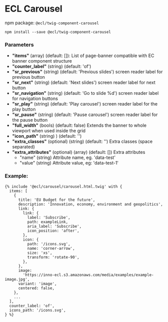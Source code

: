 # ECL Carousel

npm package: `@ecl/twig-component-carousel`

```shell
npm install --save @ecl/twig-component-carousel
```

### Parameters

- **"items"** (array) (default: []): List of page-banner compatible with EC banner component structure
- **"counter_label"** (string) (default: 'of')
- **"sr_previous"** (string) (default: 'Previous slides') screen reader label for previous button
- **"sr_next"** (string) (default: 'Next slides') screen reader label for next button
- **"sr_navigation"** (string) (default: 'Go to slide %d') screen reader label for navigation buttons
- **"sr_play"** (string) (default: 'Play carousel') screen reader label for the play button
- **"sr_pause"** (string) (default: 'Pause carousel') screen reader label for the pause button
- **"full_width"** (bools) (default: false) Extends the banner to whole viewport when used inside the grid
- **"icon_path"** (string) ) (default: '')
- **"extra_classes"** (optional) (string) (default: '') Extra classes (space separated)
- **"extra_attributes"** (optional) (array) (default: []) Extra attributes
  - "name" (string) Attribute name, eg. 'data-test'
  - "value" (string) Attribute value, eg: 'data-test-1'

### Example:

<!-- prettier-ignore -->
```twig 
{% include '@ecl/carousel/carousel.html.twig' with { 
  items: [ 
    { 
      title: 'EU Budget for the future', 
      description: 'Innovation, economy, environment and geopolitics', 
      link: { 
        link: { 
          label: 'Subscribe', 
          path: exampleLink, 
          aria_label: 'Subscribe', 
          icon_position: 'after', 
        }, 
        icon: { 
          path: '/icons.svg', 
          name: 'corner-arrow', 
          size: 'xs', 
          transform: 'rotate-90', 
        }, 
      }, 
      image:
        'https://inno-ecl.s3.amazonaws.com/media/examples/example-image.jpg', 
      variant: 'image', 
      centered: false, 
    }, 
    ...
  ], 
  counter_label: 'of', 
  icons_path: '/icons.svg', 
} %} 
```
